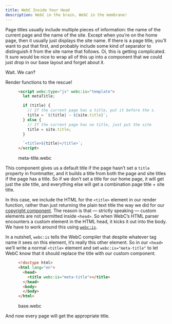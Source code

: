 ```yaml
---
title: WebC Inside Your Head
description: WebC in the brain, WebC in the membrane!
---
```


Page titles usually include multiple pieces of information: the name of the current page and the name of the site.
Except when you’re on the home page, then it usually just displays the site name.
If there is a page title, you’ll want to put that first, and probably include some kind of separator to distinguish it from the site name that follows.
Oi, this is getting complicated.
It sure would be nice to wrap all of this up into a component that we could just drop in our base layout and forget about it.

Wait.
We can‽

Render functions to the rescue!

<figure>

```html
<script webc:type="js" webc:is="template">
  let metaTitle;

  if (title) {
    // If the current page has a title, put it before the site title
    title = `${title} — ${site.title}`;
  } else {
    // If the current page has no title, just put the site title
    title = site.title;
  }

  `<title>${title}</title>`;
</script>
```

<figcaption>meta-title.webc</figcaption>

</figure>

This component gives us a default title if the page hasn’t set a `title` property in frontmatter, and it builds a title from both the page and site titles if the page has a title.
So if we don’t set a title for our home page, it will get just the site title, and everything else will get a combination page title + site title.

In this case, we include the HTML for the `<title>` element in our render function, rather than just returning the plain text title the way we did for our [copyright component](/recipes/generating-dynamic-data/).
The reason is that — strictly speaking — custom elements are not permitted inside `<head>`.
So when WebC’s HTML parser encounters a custom element in the HTML head, it kicks it out into the body.
We have to work around this using [`webc:is`](https://www.11ty.dev/docs/languages/webc/#webcis).

In a nutshell, `webc:is` tells the WebC compiler that despite whatever tag name it sees on this element, it’s really this other element.
So in our `<head>` we’ll write a normal `<title>` element and set `webc:is="meta-title"` to let WebC know that it should replace the title with our custom component.

<figure>

```html
<!doctype html>
<html lang="en">
  <head>
    <title webc:is="meta-title"></title>
  </head>
  <body>
  </body>
</html>
```

<figcaption>base.webc</figcaption>
</figure>

And now every page will get the appropriate title.
